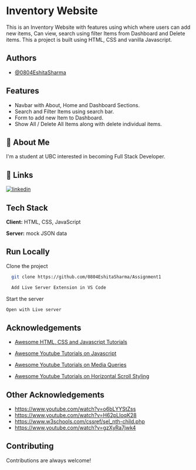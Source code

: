 
# Inventory Website

This is an Inventory Website with features using which where users
            can add new items, Can view, search using filter Items from
            Dashboard and Delete items. This a project is built using HTML, CSS and vanilla
            Javascript.

## Authors

- [@0804EshitaSharma](https://github.com/0804EshitaSharma)


## Features

- Navbar with About, Home and Dashboard Sections.
- Search and Filter Items using search bar.
- Form to add new Item to Dashboard.
- Show All / Delete All Items along with delete individual items.





## 🚀 About Me
I'm a student at UBC interested in becoming Full Stack Developer.



## 🔗 Links
[![linkedin](https://www.linkedin.com/eshitasharma)](https://www.linkedin.com/)



## Tech Stack

**Client:** HTML, CSS, JavaScript

**Server:** mock  JSON data


## Run Locally

Clone the project

```bash
  git clone https://github.com/0804EshitaSharma/Assignment1
```

```bash
  Add Live Server Extension in VS Code
```

Start the server

```bash
Open with Live server 
```


## Acknowledgements

 - [Awesome HTML, CSS and Javascript Tutorials](https://www.w3schools.com/default.asp)

 - [Awesome Youtube Tutorials on Javascript](https://www.youtube.com/watch?v=hEs3IL6UyvE)
  - [Awesome Youtube Tutorials on Media Queries](https://www.youtube.com/watch?v=H-AmJSMcNfI)

 - [Awesome Youtube Tutorials on Horizontal Scroll Styling](https://www.youtube.com/watch?v=gzXyRa7jwk4)
 
 ## Other Acknowledgements

 - https://www.youtube.com/watch?v=o6bLYYStZss
 - https://www.youtube.com/watch?v=H62pLIoqK28
 - https://www.w3schools.com/cssref/sel_nth-child.php
 - https://www.youtube.com/watch?v=gzXyRa7jwk4



## Contributing

Contributions are always welcome!



